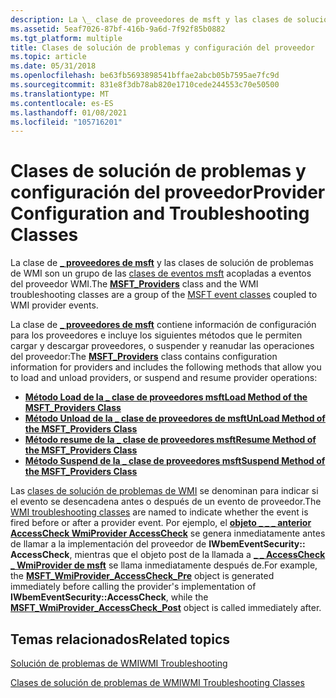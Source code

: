 ```yaml
---
description: La \_ clase de proveedores de msft y las clases de solución de problemas de WMI son un grupo de las clases de eventos msft acopladas a eventos del proveedor WMI.
ms.assetid: 5eaf7026-87bf-416b-9a6d-7f92f85b0882
ms.tgt_platform: multiple
title: Clases de solución de problemas y configuración del proveedor
ms.topic: article
ms.date: 05/31/2018
ms.openlocfilehash: be63fb5693898541bffae2abcb05b7595ae7fc9d
ms.sourcegitcommit: 831e8f3db78ab820e1710cede244553c70e50500
ms.translationtype: MT
ms.contentlocale: es-ES
ms.lasthandoff: 01/08/2021
ms.locfileid: "105716201"
---
```

# <a name="provider-configuration-and-troubleshooting-classes"></a><span data-ttu-id="84cf9-103">Clases de solución de problemas y configuración del proveedor</span><span class="sxs-lookup"><span data-stu-id="84cf9-103">Provider Configuration and Troubleshooting Classes</span></span>

<span data-ttu-id="84cf9-104">La clase de [**\_ proveedores de msft**](/previous-versions/windows/desktop/wmisystemprov/msft-providers) y las clases de solución de problemas de WMI son un grupo de las [clases de eventos msft](msft-classes.md) acopladas a eventos del proveedor WMI.</span><span class="sxs-lookup"><span data-stu-id="84cf9-104">The [**MSFT\_Providers**](/previous-versions/windows/desktop/wmisystemprov/msft-providers) class and the WMI troubleshooting classes are a group of the [MSFT event classes](msft-classes.md) coupled to WMI provider events.</span></span>

<span data-ttu-id="84cf9-105">La clase de [**\_ proveedores de msft**](/previous-versions/windows/desktop/wmisystemprov/msft-providers) contiene información de configuración para los proveedores e incluye los siguientes métodos que le permiten cargar y descargar proveedores, o suspender y reanudar las operaciones del proveedor:</span><span class="sxs-lookup"><span data-stu-id="84cf9-105">The [**MSFT\_Providers**](/previous-versions/windows/desktop/wmisystemprov/msft-providers) class contains configuration information for providers and includes the following methods that allow you to load and unload providers, or suspend and resume provider operations:</span></span>

-   [<span data-ttu-id="84cf9-106">**Método Load de la \_ clase de proveedores msft**</span><span class="sxs-lookup"><span data-stu-id="84cf9-106">**Load Method of the MSFT\_Providers Class**</span></span>](/previous-versions/windows/desktop/wmisystemprov/load-method-in-class-msft-providers)
-   [<span data-ttu-id="84cf9-107">**Método Unload de la \_ clase de proveedores de msft**</span><span class="sxs-lookup"><span data-stu-id="84cf9-107">**UnLoad Method of the MSFT\_Providers Class**</span></span>](/previous-versions/windows/desktop/wmisystemprov/unload-method-in-class-msft-providers)
-   [<span data-ttu-id="84cf9-108">**Método resume de la \_ clase de proveedores msft**</span><span class="sxs-lookup"><span data-stu-id="84cf9-108">**Resume Method of the MSFT\_Providers Class**</span></span>](/previous-versions/windows/desktop/wmisystemprov/resume-method-in-class-msft-providers)
-   [<span data-ttu-id="84cf9-109">**Método Suspend de la \_ clase de proveedores msft**</span><span class="sxs-lookup"><span data-stu-id="84cf9-109">**Suspend Method of the MSFT\_Providers Class**</span></span>](/previous-versions/windows/desktop/wmisystemprov/suspend-method-in-class-msft-providers)

<span data-ttu-id="84cf9-110">Las [clases de solución de problemas de WMI](wmi-troubleshooting-classes.md) se denominan para indicar si el evento se desencadena antes o después de un evento de proveedor.</span><span class="sxs-lookup"><span data-stu-id="84cf9-110">The [WMI troubleshooting classes](wmi-troubleshooting-classes.md) are named to indicate whether the event is fired before or after a provider event.</span></span> <span data-ttu-id="84cf9-111">Por ejemplo, el [**objeto \_ \_ \_ anterior AccessCheck WmiProvider AccessCheck**](/previous-versions/windows/desktop/wmisystemprov/msft-wmiprovider-accesscheck-pre) se genera inmediatamente antes de llamar a la implementación del proveedor de **IWbemEventSecurity:: AccessCheck**, mientras que el objeto post de la llamada a [**\_ \_ AccessCheck \_ WmiProvider de msft**](/previous-versions/windows/desktop/wmisystemprov/msft-wmiprovider-accesscheck-post) se llama inmediatamente después de.</span><span class="sxs-lookup"><span data-stu-id="84cf9-111">For example, the [**MSFT\_WmiProvider\_AccessCheck\_Pre**](/previous-versions/windows/desktop/wmisystemprov/msft-wmiprovider-accesscheck-pre) object is generated immediately before calling the provider's implementation of **IWbemEventSecurity::AccessCheck**, while the [**MSFT\_WmiProvider\_AccessCheck\_Post**](/previous-versions/windows/desktop/wmisystemprov/msft-wmiprovider-accesscheck-post) object is called immediately after.</span></span>

## <a name="related-topics"></a><span data-ttu-id="84cf9-112">Temas relacionados</span><span class="sxs-lookup"><span data-stu-id="84cf9-112">Related topics</span></span>

<dl> <dt>

[<span data-ttu-id="84cf9-113">Solución de problemas de WMI</span><span class="sxs-lookup"><span data-stu-id="84cf9-113">WMI Troubleshooting</span></span>](wmi-troubleshooting.md)
</dt> <dt>

[<span data-ttu-id="84cf9-114">Clases de solución de problemas de WMI</span><span class="sxs-lookup"><span data-stu-id="84cf9-114">WMI Troubleshooting Classes</span></span>](wmi-troubleshooting-classes.md)
</dt> </dl>

 

 

